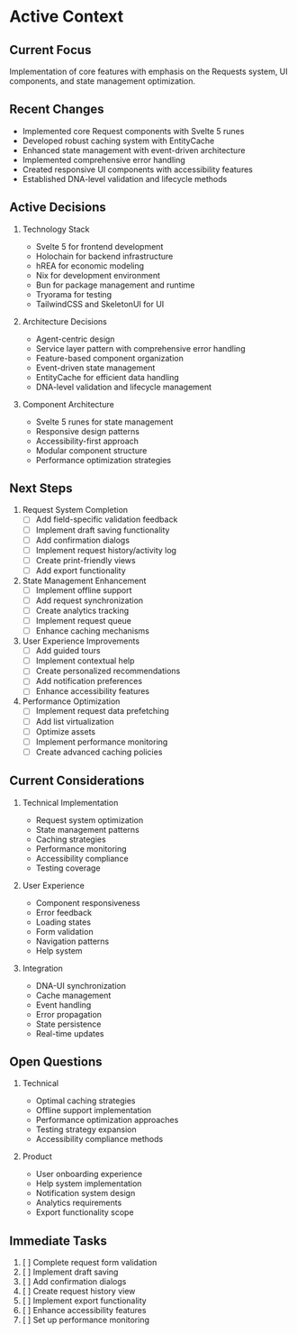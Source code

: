 # Active Context

## Current Focus
Implementation of core features with emphasis on the Requests system, UI components, and state management optimization.

## Recent Changes
- Implemented core Request components with Svelte 5 runes
- Developed robust caching system with EntityCache
- Enhanced state management with event-driven architecture
- Implemented comprehensive error handling
- Created responsive UI components with accessibility features
- Established DNA-level validation and lifecycle methods

## Active Decisions
1. Technology Stack
   - Svelte 5 for frontend development
   - Holochain for backend infrastructure
   - hREA for economic modeling
   - Nix for development environment
   - Bun for package management and runtime
   - Tryorama for testing
   - TailwindCSS and SkeletonUI for UI

2. Architecture Decisions
   - Agent-centric design
   - Service layer pattern with comprehensive error handling
   - Feature-based component organization
   - Event-driven state management
   - EntityCache for efficient data handling
   - DNA-level validation and lifecycle management

3. Component Architecture
   - Svelte 5 runes for state management
   - Responsive design patterns
   - Accessibility-first approach
   - Modular component structure
   - Performance optimization strategies

## Next Steps
1. Request System Completion
   - [ ] Add field-specific validation feedback
   - [ ] Implement draft saving functionality
   - [ ] Add confirmation dialogs
   - [ ] Implement request history/activity log
   - [ ] Create print-friendly views
   - [ ] Add export functionality

2. State Management Enhancement
   - [ ] Implement offline support
   - [ ] Add request synchronization
   - [ ] Create analytics tracking
   - [ ] Implement request queue
   - [ ] Enhance caching mechanisms

3. User Experience Improvements
   - [ ] Add guided tours
   - [ ] Implement contextual help
   - [ ] Create personalized recommendations
   - [ ] Add notification preferences
   - [ ] Enhance accessibility features

4. Performance Optimization
   - [ ] Implement request data prefetching
   - [ ] Add list virtualization
   - [ ] Optimize assets
   - [ ] Implement performance monitoring
   - [ ] Create advanced caching policies

## Current Considerations
1. Technical Implementation
   - Request system optimization
   - State management patterns
   - Caching strategies
   - Performance monitoring
   - Accessibility compliance
   - Testing coverage

2. User Experience
   - Component responsiveness
   - Error feedback
   - Loading states
   - Form validation
   - Navigation patterns
   - Help system

3. Integration
   - DNA-UI synchronization
   - Cache management
   - Event handling
   - Error propagation
   - State persistence
   - Real-time updates

## Open Questions
1. Technical
   - Optimal caching strategies
   - Offline support implementation
   - Performance optimization approaches
   - Testing strategy expansion
   - Accessibility compliance methods

2. Product
   - User onboarding experience
   - Help system implementation
   - Notification system design
   - Analytics requirements
   - Export functionality scope

## Immediate Tasks
1. [ ] Complete request form validation
2. [ ] Implement draft saving
3. [ ] Add confirmation dialogs
4. [ ] Create request history view
5. [ ] Implement export functionality
6. [ ] Enhance accessibility features
7. [ ] Set up performance monitoring 